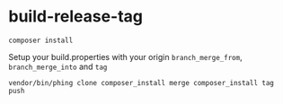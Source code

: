 # build-release-tag

```
composer install
```

Setup your build.properties with your origin `branch_merge_from`, `branch_merge_into` and `tag`

```
vendor/bin/phing clone composer_install merge composer_install tag push
``` 

